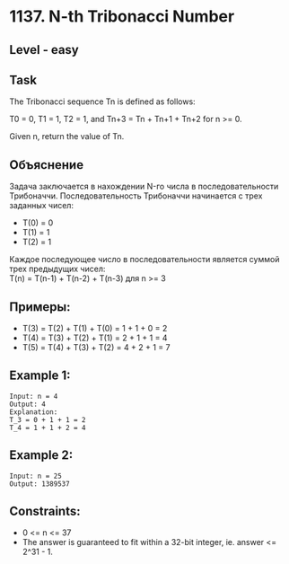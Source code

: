 # 1137. N-th Tribonacci Number


## Level - easy


## Task
The Tribonacci sequence Tn is defined as follows: 

T0 = 0, T1 = 1, T2 = 1, and Tn+3 = Tn + Tn+1 + Tn+2 for n >= 0.

Given n, return the value of Tn.


## Объяснение
Задача заключается в нахождении N-го числа в последовательности Трибоначчи.
Последовательность Трибоначчи начинается с трех заданных чисел:
- T(0) = 0
- T(1) = 1
- T(2) = 1

Каждое последующее число в последовательности является суммой трех предыдущих чисел:  
T(n) = T(n-1) + T(n-2) + T(n-3) для n >= 3


## Примеры:
- T(3) = T(2) + T(1) + T(0) = 1 + 1 + 0 = 2
- T(4) = T(3) + T(2) + T(1) = 2 + 1 + 1 = 4
- T(5) = T(4) + T(3) + T(2) = 4 + 2 + 1 = 7


## Example 1:
```
Input: n = 4
Output: 4
Explanation:
T_3 = 0 + 1 + 1 = 2
T_4 = 1 + 1 + 2 = 4
```


## Example 2:
```
Input: n = 25
Output: 1389537
```


## Constraints:
- 0 <= n <= 37
- The answer is guaranteed to fit within a 32-bit integer, ie. answer <= 2^31 - 1.